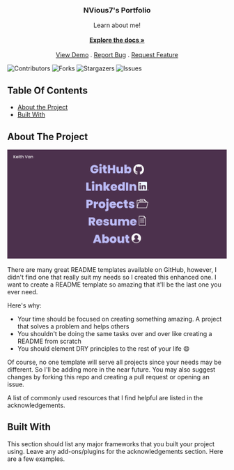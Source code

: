 <br/>
<p align="center">
  <h3 align="center">NVious7's Portfolio</h3>

  <p align="center">
    Learn about me!
    <br/>
    <br/>
    <a href="https://github.com/NVious7/Portfolio"><strong>Explore the docs »</strong></a>
    <br/>
    <br/>
    <a href="https://github.com/NVious7/Portfolio">View Demo</a>
    .
    <a href="https://github.com/NVious7/Portfolio/issues">Report Bug</a>
    .
    <a href="https://github.com/NVious7/Portfolio/issues">Request Feature</a>
  </p>
</p>

![Contributors](https://img.shields.io/github/contributors/NVious7/Portfolio?color=dark-green) ![Forks](https://img.shields.io/github/forks/NVious7/Portfolio?style=social) ![Stargazers](https://img.shields.io/github/stars/NVious7/Portfolio?style=social) ![Issues](https://img.shields.io/github/issues/NVious7/Portfolio) 

## Table Of Contents

* [About the Project](#about-the-project)
* [Built With](#built-with)

## About The Project

![Screen Shot](public/Screenshot.png)

There are many great README templates available on GitHub, however, I didn't find one that really suit my needs so I created this enhanced one. I want to create a README template so amazing that it'll be the last one you ever need.

Here's why:

* Your time should be focused on creating something amazing. A project that solves a problem and helps others
* You shouldn't be doing the same tasks over and over like creating a README from scratch
* You should element DRY principles to the rest of your life :smile:

Of course, no one template will serve all projects since your needs may be different. So I'll be adding more in the near future. You may also suggest changes by forking this repo and creating a pull request or opening an issue.

A list of commonly used resources that I find helpful are listed in the acknowledgements.

## Built With

This section should list any major frameworks that you built your project using. Leave any add-ons/plugins for the acknowledgements section. Here are a few examples.
